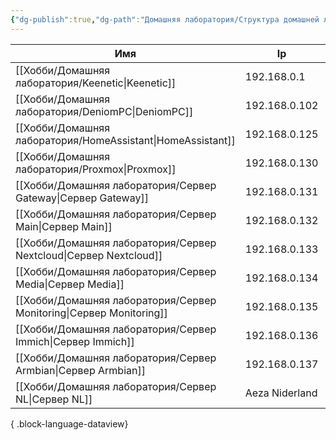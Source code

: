 ```yaml
---
{"dg-publish":true,"dg-path":"Домашняя лаборатория/Структура домашней лаборатории.md","permalink":"/domashnyaya-laboratoriya/struktura-domashnej-laboratorii/","updated":"2024-10-01T21:44:20+03:00"}
---
```



| Имя                                                                    | Ip             | Тип    | OS               |
| ---------------------------------------------------------------------- | -------------- | ------ | ---------------- |
| [[Хобби/Домашняя лаборатория/Keenetic\|Keenetic]]                   | 192.168.0.1    | Router | Keenetic Entware |
| [[Хобби/Домашняя лаборатория/DeniomPC\|DeniomPC]]                   | 192.168.0.102  | PC     | Windows          |
| [[Хобби/Домашняя лаборатория/HomeAssistant\|HomeAssistant]]         | 192.168.0.125  | VM     | HomeAssistantOS  |
| [[Хобби/Домашняя лаборатория/Proxmox\|Proxmox]]                     | 192.168.0.130  | PC     | Debian           |
| [[Хобби/Домашняя лаборатория/Сервер Gateway\|Сервер Gateway]]       | 192.168.0.131  | LXC    | Ubuntu           |
| [[Хобби/Домашняя лаборатория/Сервер Main\|Сервер Main]]             | 192.168.0.132  | LXC    | Ubuntu           |
| [[Хобби/Домашняя лаборатория/Сервер Nextcloud\|Сервер Nextcloud]]   | 192.168.0.133  | LXC    | Ubuntu           |
| [[Хобби/Домашняя лаборатория/Сервер Media\|Сервер Media]]           | 192.168.0.134  | LXC    | Ubuntu           |
| [[Хобби/Домашняя лаборатория/Сервер Monitoring\|Сервер Monitoring]] | 192.168.0.135  | LXC    | Ubuntu           |
| [[Хобби/Домашняя лаборатория/Сервер Immich\|Сервер Immich]]         | 192.168.0.136  | LXC    | Ubuntu           |
| [[Хобби/Домашняя лаборатория/Сервер Armbian\|Сервер Armbian]]       | 192.168.0.137  | TVBox  | Armbian          |
| [[Хобби/Домашняя лаборатория/Сервер NL\|Сервер NL]]                 | Aeza Niderland | VM     | Ubuntu           |

{ .block-language-dataview}

